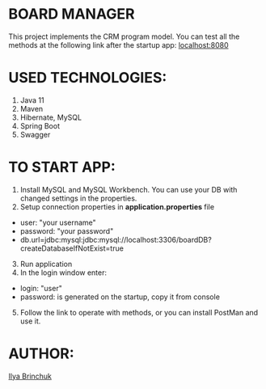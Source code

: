 BOARD MANAGER
======
This project implements the CRM program model.
You can test all the methods at the following link after the startup app:
[localhost:8080](http://localhost:8080/swagger-ui.html#/)

USED TECHNOLOGIES:
======
1. Java 11
2. Maven
3. Hibernate, MySQL
4. Spring Boot
5. Swagger

TO START APP:
====== 
1. Install MySQL and MySQL Workbench.
   You can use your DB with changed settings in the properties.
2. Setup connection properties in **application.properties** file
* user: "your username"
* password: "your password"
* db.url=jdbc:mysql:jdbc:mysql://localhost:3306/boardDB?createDatabaseIfNotExist=true
3. Run application
4. In the login window enter:
* login: "user"
* password: is generated on the startup, copy it from console
5. Follow the link to operate with methods,
   or you can install PostMan and use it.
  
AUTHOR:
======
[Ilya Brinchuk](https://github.com/Ilya-brinchuk)
